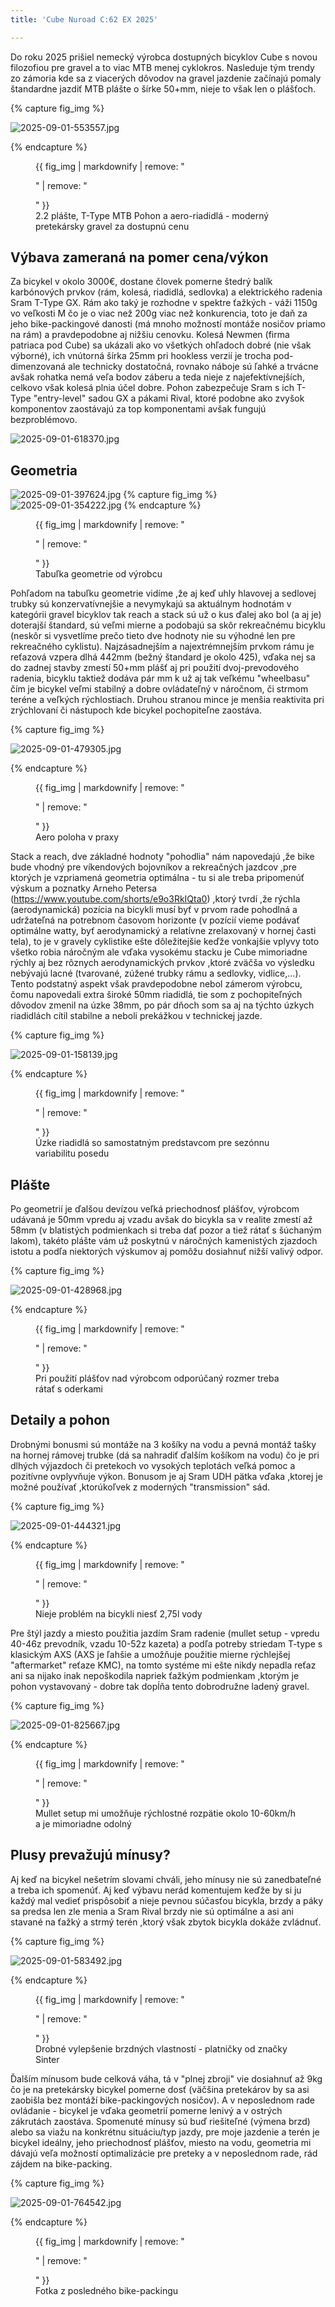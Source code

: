 ```yaml
---
title: 'Cube Nuroad C:62 EX 2025'

---
```

Do roku 2025 prišiel nemecký výrobca dostupných bicyklov Cube s novou filozofiou pre gravel a to viac MTB menej cyklokros. Nasleduje tým trendy zo zámoria kde sa z viacerých dôvodov na gravel jazdenie začínajú pomaly štandardne jazdiť MTB plášte o šírke 50+mm, nieje to však len o plášťoch.

{% capture fig_img %}

![2025-09-01-553557.jpg](http://gravelistan.eu/assets/2025-09-01-553557.jpg)

{% endcapture %}

<figure>
  {{ fig_img | markdownify | remove: "<p>" | remove: "</p>" }}
  <figcaption>2.2 plášte, T-Type MTB Pohon a aero-riadidlá - moderný pretekársky gravel za dostupnú cenu</figcaption>
</figure>

## Výbava zameraná na pomer cena/výkon

Za bicykel v okolo 3000€, dostane človek pomerne štedrý balík karbónových prvkov (rám, kolesá, riadidlá, sedlovka) a elektrického radenia Sram T-Type GX. Rám ako taký je rozhodne v spektre ťažkých - váži 1150g vo veľkosti M čo je o viac než 200g viac než konkurencia, toto je daň za jeho bike-packingové danosti (má mnoho možností montáže nosičov priamo na rám) a pravdepodobne aj nižšiu cenovku. Kolesá Newmen (firma patriaca pod Cube) sa ukázali ako vo všetkých ohľadoch dobré (nie však výborné), ich vnútorná šírka 25mm pri hookless verzií je trocha pod-dimenzovaná ale technicky dostatočná, rovnako náboje sú ľahké a trvácne avšak rohatka nemá veľa bodov záberu a teda nieje z najefektívnejších, celkovo však kolesá plnia účel dobre. Pohon zabezpečuje Sram s ich T-Type "entry-level" sadou GX a pákami Rival, ktoré podobne ako zvyšok komponentov zaostávajú za top komponentami avšak fungujú bezproblémovo.

![2025-09-01-618370.jpg](http://gravelistan.eu/assets/2025-09-01-618370.jpg)

## Geometria 

![2025-09-01-397624.jpg](http://gravelistan.eu/assets/2025-09-01-397624.jpg)
{% capture fig_img %}
![2025-09-01-354222.jpg](http://gravelistan.eu/assets/2025-09-01-354222.jpg)
{% endcapture %}

<figure>
  {{ fig_img | markdownify | remove: "<p>" | remove: "</p>" }}
  <figcaption>Tabuľka geometrie od výrobcu</figcaption>
</figure>

Pohľadom na tabuľku geometrie vidíme ,že aj keď uhly hlavovej a sedlovej trubky sú konzervatívnejšie a nevymykajú sa aktuálnym hodnotám v kategórii gravel bicyklov tak reach a stack sú už o kus ďalej ako bol (a aj je) doterajší štandard, sú veľmi mierne a podobajú sa skôr rekreačnému bicyklu (neskôr si vysvetlíme prečo tieto dve hodnoty nie su výhodné len pre rekreačného cyklistu). Najzásadnejším a najextrémnejším prvkom rámu je reťazová vzpera dlhá 442mm (bežný štandard je okolo 425), vďaka nej sa do zadnej stavby zmestí 50+mm plášť aj pri použití dvoj-prevodového radenia, bicyklu taktiež dodáva pár mm k už aj tak veľkému "wheelbasu" čím je bicykel veľmi stabilný a dobre ovládateľný v náročnom, či strmom teréne a veľkých rýchlostiach. Druhou stranou mince je menšia reaktivita pri zrýchlovaní či nástupoch kde bicykel pochopiteľne zaostáva.

{% capture fig_img %}

![2025-09-01-479305.jpg](http://gravelistan.eu/assets/2025-09-01-479305.jpg)

{% endcapture %}

<figure>
  {{ fig_img | markdownify | remove: "<p>" | remove: "</p>" }}
  <figcaption>Aero poloha v praxy</figcaption>
</figure>

Stack a reach, dve základné hodnoty "pohodlia" nám napovedajú ,že bike bude vhodný pre víkendových bojovníkov a rekreačných jazdcov ,pre ktorých je vzpriamená geometria optimálna - tu si ale treba pripomenúť výskum a poznatky Arneho Petersa (https://www.youtube.com/shorts/e9o3RkIQta0) ,ktorý tvrdí ,že rýchla (aerodynamická) pozícia na bicykli musí byť v prvom rade pohodlná a udržateľná na potrebnom časovom horizonte (v pozícií vieme podávať optimálne watty, byť aerodynamický a relatívne zrelaxovaný v hornej časti tela), to je v gravely cyklistike ešte dôležitejšie keďže vonkajšie vplyvy toto všetko robia náročným ale vďaka vysokému stacku je Cube mimoriadne rýchly aj bez rôznych aerodynamických prvkov ,ktoré zväčša vo výsledku nebývajú lacné (tvarované, zúžené trubky rámu a sedlovky, vidlice,...).
Tento podstatný aspekt však pravdepodobne nebol zámerom výrobcu, čomu napovedali extra široké 50mm riadidlá, tie som z pochopiteľných dôvodov zmenil na úzke 38mm, po pár dňoch som sa aj na týchto úzkych riadidlách cítil stabilne a neboli prekážkou v technickej jazde.

{% capture fig_img %}

![2025-09-01-158139.jpg](http://gravelistan.eu/assets/2025-09-01-158139.jpg)

{% endcapture %}

<figure>
  {{ fig_img | markdownify | remove: "<p>" | remove: "</p>" }}
  <figcaption>Úzke riadidlá so samostatným predstavcom pre sezónnu variabilitu posedu</figcaption>
</figure>

## Plášte

Po geometrií je ďalšou devízou veľká priechodnosť plášťov, výrobcom udávaná je 50mm vpredu aj vzadu avšak do bicykla sa v realite zmestí až 58mm (v blatistých podmienkach si treba dať pozor a tiež rátať s šúchaným lakom), takéto plášte vám už poskytnú v náročných kamenistých zjazdoch istotu a podľa niektorých výskumov aj pomôžu dosiahnuť nižší valivý odpor. 

{% capture fig_img %}

![2025-09-01-428968.jpg](http://gravelistan.eu/assets/2025-09-01-428968.jpg)

{% endcapture %}

<figure>
  {{ fig_img | markdownify | remove: "<p>" | remove: "</p>" }}
  <figcaption>Pri použití plášťov nad výrobcom odporúčaný rozmer treba rátať s oderkami</figcaption>
</figure>

## Detaily a pohon

Drobnými bonusmi sú montáže na 3 košíky na vodu a pevná montáž tašky na hornej rámovej trubke (dá sa nahradiť ďalším košíkom na vodu) čo je pri dlhých výjazdoch či pretekoch vo vysokých teplotách veľká pomoc a pozitívne ovplyvňuje výkon. Bonusom je aj Sram UDH pätka vďaka ,ktorej je možné používať ,ktorúkoľvek z moderných "transmission" sád. 

{% capture fig_img %}

![2025-09-01-444321.jpg](http://gravelistan.eu/assets/2025-09-01-444321.jpg)

{% endcapture %}

<figure>
  {{ fig_img | markdownify | remove: "<p>" | remove: "</p>" }}
  <figcaption>Nieje problém na bicykli niesť 2,75l vody</figcaption>
</figure>

Pre štýl jazdy a miesto použitia jazdím Sram radenie (mullet setup - vpredu 40-46z prevodník, vzadu 10-52z kazeta) a podľa potreby striedam T-type s klasickým AXS (AXS je ľahšie a umožňuje použitie mierne rýchlejšej "aftermarket" reťaze KMC), na tomto systéme mi ešte nikdy nepadla reťaz ani sa nijako inak nepoškodila napriek ťažkým podmienkam ,ktorým je pohon vystavovaný - dobre tak dopĺňa tento dobrodružne ladený gravel.

{% capture fig_img %}

![2025-09-01-825667.jpg](http://gravelistan.eu/assets/2025-09-01-825667.jpg)

{% endcapture %}

<figure>
  {{ fig_img | markdownify | remove: "<p>" | remove: "</p>" }}
  <figcaption>Mullet setup mi umožňuje rýchlostné rozpätie okolo 10-60km/h a je mimoriadne odolný</figcaption>
</figure>

## Plusy prevažujú mínusy?

Aj keď na bicykel nešetrím slovami chváli, jeho mínusy nie sú zanedbateľné a treba ich spomenúť. Aj keď výbavu nerád komentujem keďže by si ju každý mal vedieť prispôsobiť a nieje pevnou súčasťou bicykla, brzdy a páky sa predsa len zle menia a Sram Rival brzdy nie sú optimálne a asi ani stavané na ťažký a strmý terén ,ktorý však zbytok bicykla dokáže zvládnuť.

{% capture fig_img %}

![2025-09-01-583492.jpg](http://gravelistan.eu/assets/2025-09-01-583492.jpg)

{% endcapture %}

<figure>
  {{ fig_img | markdownify | remove: "<p>" | remove: "</p>" }}
  <figcaption>Drobné vylepšenie brzdných vlastností - platničky od značky Sinter</figcaption>
</figure>

Ďalším mínusom bude celková váha, tá v "plnej zbroji" vie dosiahnuť až 9kg čo je na pretekársky bicykel pomerne dosť (väčšina pretekárov by sa asi zaobišla bez montáží bike-packingových nosičov).
A v neposlednom rade ovládanie - bicykel je vďaka geometrií pomerne lenivý a v ostrých zákrutách zaostáva. 
Spomenuté mínusy sú buď riešiteľné (výmena brzd) alebo sa viažu na konkrétnu situáciu/typ jazdy, pre moje jazdenie a terén je bicykel ideálny, jeho priechodnosť plášťov, miesto na vodu, geometria mi dávajú veľa možností optimalizácie pre preteky a v neposlednom rade, rád zájdem na bike-packing.

{% capture fig_img %}


![2025-09-01-764542.jpg](http://gravelistan.eu/assets/2025-09-01-764542.jpg)


{% endcapture %}

<figure>
  {{ fig_img | markdownify | remove: "<p>" | remove: "</p>" }}
  <figcaption>Fotka z posledného bike-packingu</figcaption>
</figure>
